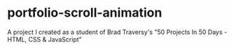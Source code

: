 # portfolio-scroll-animation
A project I created as a student of Brad Traversy's "50 Projects In 50 Days - HTML, CSS &amp; JavaScript"
